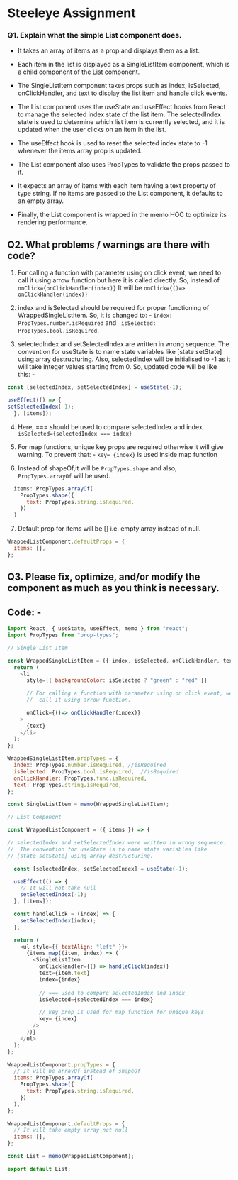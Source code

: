 
# Steeleye Assignment




### Q1. Explain what the simple List component does.

- It takes an array of items as a prop and displays them as a list. 
- Each item in the list is displayed as a SingleListItem component, which is a child component of the List component.
-  The SingleListItem component takes props such as index, isSelected, onClickHandler, and text to display the list item and handle click events.
- The List component uses the useState and useEffect hooks from React to manage the selected index state of the list item. The selectedIndex state is used to determine which list item is currently selected, and it is updated when the user clicks on an item in the list.
- The useEffect hook is used to reset the selected index state to -1 whenever the items array prop is updated.

- The List component also uses PropTypes to validate the props passed to it. 
- It expects an array of items with each item having a text property of type string. If no items are passed to the List component, it defaults to an empty array.
- Finally, the List component is wrapped in the memo HOC to optimize its rendering performance.


## Q2. What problems / warnings are there with code?

1.  For calling a function with parameter using on click event, we need to call it using arrow function but here it is called directly.
So, instead of ```onClick={onClickHandler(index)}```
It will be ```onClick={()=> onClickHandler(index)}```

2. index and isSelected should be required for proper functioning of WrappedSingleListItem. So, it is changed to: -
  ```index: PropTypes.number.isRequired``` and  ``` isSelected: PropTypes.bool.isRequired```.

3. selectedIndex and setSelectedIndex are written in wrong sequence. The convention for useState is to name state variables like [state setState] using array destructuring. Also, selectedIndex will be initialised to -1 as it will take integer values starting from 0. So, updated code will be like this: -
```javascript
const [selectedIndex, setSelectedIndex] = useState(-1);
```
```javascript
useEffect(() => {
setSelectedIndex(-1);
  }, [items]);
  ```

4. Here, === should be used to compare selectedIndex and index.
 ```isSelected={selectedIndex === index}```

5. For map functions, unique key props are required otherwise it will give warning. To prevent that: - 
```key= {index}``` is used inside map function

6. Instead of shapeOf,it will be ```PropTypes.shape``` and also, ```PropTypes.arrayOf``` will be used.

```javascript
  items: PropTypes.arrayOf(
    PropTypes.shape({
      text: PropTypes.string.isRequired,
    })
  )
  ```

7. Default prop for items will be [] i.e. empty array instead of null.
```javascript
WrappedListComponent.defaultProps = {
  items: [],
};
```


## Q3. Please fix, optimize, and/or modify the component as much as you think is necessary.
## Code: -

```javascript
import React, { useState, useEffect, memo } from "react";
import PropTypes from "prop-types";

// Single List Item

const WrappedSingleListItem = ({ index, isSelected, onClickHandler, text }) => {
  return (
    <li
      style={{ backgroundColor: isSelected ? "green" : "red" }}

      // For calling a function with parameter using on click event, we need to
      //  call it using arrow function.

      onClick={()=> onClickHandler(index)}
    >
      {text}
    </li>
  );
};

WrappedSingleListItem.propTypes = {
  index: PropTypes.number.isRequired, //isRequired
  isSelected: PropTypes.bool.isRequired,  //isRequired
  onClickHandler: PropTypes.func.isRequired,
  text: PropTypes.string.isRequired,
};

const SingleListItem = memo(WrappedSingleListItem);

// List Component

const WrappedListComponent = ({ items }) => {

// selectedIndex and setSelectedIndex were written in wrong sequence.
//  The convention for useState is to name state variables like 
// [state setState] using array destructuring.

  const [selectedIndex, setSelectedIndex] = useState(-1);

  useEffect(() => {
    // It will not take null
    setSelectedIndex(-1);
  }, [items]);

  const handleClick = (index) => {
    setSelectedIndex(index);
  };

  return (
    <ul style={{ textAlign: "left" }}>
      {items.map((item, index) => (
        <SingleListItem
          onClickHandler={() => handleClick(index)}
          text={item.text}
          index={index}
          
          // === used to compare selectedIndex and index
          isSelected={selectedIndex === index}

          // key prop is used for map function for unique keys
          key= {index}  
        />
      ))}
    </ul>
  );
};

WrappedListComponent.propTypes = {
  // It will be arrayOf instead of shapeOf
  items: PropTypes.arrayOf(
    PropTypes.shape({
      text: PropTypes.string.isRequired,
    })
  ),
};

WrappedListComponent.defaultProps = {
  // It will take empty array not null
  items: [],
};

const List = memo(WrappedListComponent);

export default List;
```